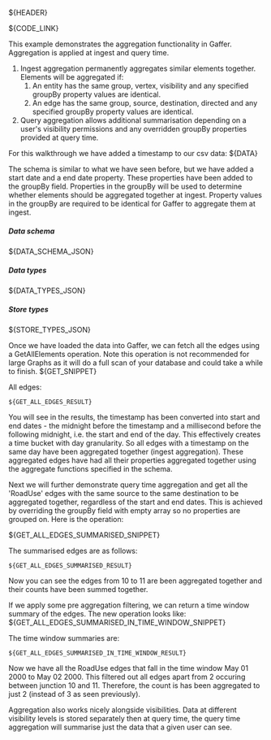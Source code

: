 ${HEADER}

${CODE_LINK}

This example demonstrates the aggregation functionality in Gaffer. Aggregation is applied at ingest and query time.

1. Ingest aggregation permanently aggregates similar elements together. Elements will be aggregated if:
    1. An entity has the same group, vertex, visibility and any specified groupBy property values are identical.
    2. An edge has the same group, source, destination, directed and any specified groupBy property values are identical.
2. Query aggregation allows additional summarisation depending on a user's visibility permissions and any overridden groupBy properties provided at query time.

For this walkthrough we have added a timestamp to our csv data:
${DATA}

The schema is similar to what we have seen before, but we have added a start date and a end date property. 
These properties have been added to the groupBy field. 
Properties in the groupBy will be used to determine whether elements should be aggregated together at ingest. 
Property values in the groupBy are required to be identical for Gaffer to aggregate them at ingest.

##### Data schema
${DATA_SCHEMA_JSON}

##### Data types
${DATA_TYPES_JSON}

##### Store types
${STORE_TYPES_JSON}

Once we have loaded the data into Gaffer, we can fetch all the edges using a GetAllElements operation. 
Note this operation is not recommended for large Graphs as it will do a full scan of your database and could take a while to finish.
${GET_SNIPPET}

All edges:

```
${GET_ALL_EDGES_RESULT}
```

You will see in the results, the timestamp has been converted into start and end dates - the midnight before the timestamp and a millisecond before the following midnight, i.e. the start and end of the day. This effectively creates a time bucket with day granularity. 
So all edges with a timestamp on the same day have been aggregated together (ingest aggregation).
These aggregated edges have had all their properties aggregated together using the aggregate functions specified in the schema. 

Next we will further demonstrate query time aggregation and get all the 'RoadUse' edges with the same source to the same destination to be aggregated together, regardless of the start and end dates. 
This is achieved by overriding the groupBy field with empty array so no properties are grouped on. Here is the operation:

${GET_ALL_EDGES_SUMMARISED_SNIPPET}

The summarised edges are as follows:

```
${GET_ALL_EDGES_SUMMARISED_RESULT}
```

Now you can see the edges from 10 to 11 are been aggregated together and their counts have been summed together.

If we apply some pre aggregation filtering, we can return a time window summary of the edges. The new operation looks like:
${GET_ALL_EDGES_SUMMARISED_IN_TIME_WINDOW_SNIPPET}

The time window summaries are:

```
${GET_ALL_EDGES_SUMMARISED_IN_TIME_WINDOW_RESULT}
```

Now we have all the RoadUse edges that fall in the time window May 01 2000 to May 02 2000. This filtered out all edges apart from 2 occuring between junction 10 and 11. Therefore, the count is has been aggregated to just 2 (instead of 3 as seen previously).

Aggregation also works nicely alongside visibilities. Data at different visibility levels is stored separately then at query time, the query time aggregation will summarise just the data that a given user can see.